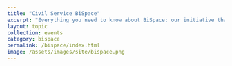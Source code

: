 ```yaml
---
title: "Civil Service BiSpace"
excerpt: "Everything you need to know about BiSpace: our initiative that's by bisexual civil servants, for bisexual civil servants."
layout: topic
collection: events
category: bispace
permalink: /bispace/index.html
image: /assets/images/site/bispace.png
---
```


